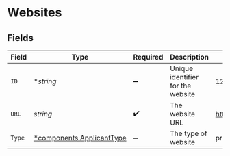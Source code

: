 # Websites


## Fields

| Field                                                                 | Type                                                                  | Required                                                              | Description                                                           | Example                                                               |
| --------------------------------------------------------------------- | --------------------------------------------------------------------- | --------------------------------------------------------------------- | --------------------------------------------------------------------- | --------------------------------------------------------------------- |
| `ID`                                                                  | **string*                                                             | :heavy_minus_sign:                                                    | Unique identifier for the website                                     | 12345                                                                 |
| `URL`                                                                 | *string*                                                              | :heavy_check_mark:                                                    | The website URL                                                       | http://example.com                                                    |
| `Type`                                                                | [*components.ApplicantType](../../models/components/applicanttype.md) | :heavy_minus_sign:                                                    | The type of website                                                   | primary                                                               |